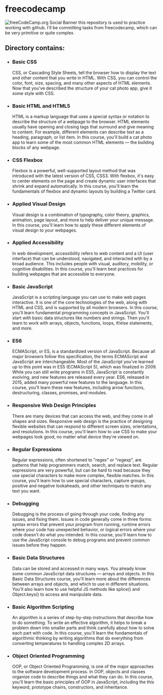 # freecodecamp
![freeCodeCamp.org Social Banner](https://s3.amazonaws.com/freecodecamp/wide-social-banner.png)
this repository is used to practice working with github. I'll be committing tasks from freecodecamp, which can be very primitive or quite complex.

<h2>Directory contains:</h2>
<ul>
  <li>
  <h3>Basic CSS</h3>
  <p>CSS, or Cascading Style Sheets, tell the browser how to display the text and other content that you write in HTML. With CSS, you can control the color, font, size, spacing, and many other aspects of HTML elements. Now that you've described the structure of your cat photo app, give it some style with CSS.</p>
  </li>
  <li>
  <h3>Basic HTML and HTML5</h3>
  <p>HTML is a markup language that uses a special syntax or notation to describe the structure of a webpage to the browser. HTML elements usually have opening and closing tags that surround and give meaning to content. For example, different elements can describe text as a heading, paragraph, or list item. In this course, you'll build a cat photo app to learn some of the most common HTML elements — the building blocks of any webpage.</p>
  </li>
  <li>
  <h3>CSS Flexbox</h3>
  <p>Flexbox is a powerful, well-supported layout method that was introduced with the latest version of CSS, CSS3. With flexbox, it's easy to center elements on the page and create dynamic user interfaces that shrink and expand automatically. In this course, you'll learn the fundamentals of flexbox and dynamic layouts by building a Twitter card.</p>
  </li>
  <li>
  <h3>Applied Visual Design</h3>
  <p>Visual design is a combination of typography, color theory, graphics, animation, page layout, and more to help deliver your unique message.
In this course, you'll learn how to apply these different elements of visual design to your webpages.</p>
  </li>
   <li>
  <h3>Applied Accessibility</h3>
  <p>In web development, accessibility refers to web content and a UI (user interface) that can be understood, navigated, and interacted with by a broad audience. This includes people with visual, auditory, mobility, or cognitive disabilities. In this course, you'll learn best practices for building webpages that are accessible to everyone.</p>
  </li>
  <li>
  <h3>Basic JavaScript</h3>
  <p>JavaScript is a scripting language you can use to make web pages interactive. It is one of the core technologies of the web, along with HTML and CSS, and is supported by all modern browsers. In this course, you'll learn fundamental programming concepts in JavaScript. You'll start with basic data structures like numbers and strings. Then you'll learn to work with arrays, objects, functions, loops, if/else statements, and more.</p>
  </li>
  <li>
  <h3>ES6</h3>
  <p>ECMAScript, or ES, is a standardized version of JavaScript. Because all major browsers follow this specification, the terms ECMAScript and JavaScript are interchangeable. Most of the JavaScript you've learned up to this point was in ES5 (ECMAScript 5), which was finalized in 2009. While you can still write programs in ES5, JavaScript is constantly evolving, and new features are released every year. ES6, released in 2015, added many powerful new features to the language. In this course, you'll learn these new features, including arrow functions, destructuring, classes, promises, and modules.</p>
  </li>
  <li>
  <h3>Responsive Web Design Principles</h3>
  <p>There are many devices that can access the web, and they come in all shapes and sizes. Responsive web design is the practice of designing flexible websites that can respond to different screen sizes, orientations, and resolutions. In this course, you'll learn how to use CSS to make your webpages look good, no matter what device they're viewed on.</p>
  </li>
  <li>
  <h3>Regular Expressions</h3>
  <p>Regular expressions, often shortened to "regex" or "regexp", are patterns that help programmers match, search, and replace text. Regular expressions are very powerful, but can be hard to read because they use special characters to make more complex, flexible matches. In this course, you'll learn how to use special characters, capture groups, positive and negative lookaheads, and other techniques to match any text you want.</p>
  </li>
  <li>
  <h3>Debugging</h3>
  <p>Debugging is the process of going through your code, finding any issues, and fixing them. Issues in code generally come in three forms: syntax errors that prevent your program from running, runtime errors where your code has unexpected behavior, or logical errors where your code doesn't do what you intended. In this course, you'll learn how to use the JavaScript console to debug programs and prevent common issues before they happen.</p>
  </li>
  <li>
  <h3>Basic Data Structures</h3>
  <p>Data can be stored and accessed in many ways. You already know some common JavaScript data structures — arrays and objects. In this Basic Data Structures course, you'll learn more about the differences between arrays and objects, and which to use in different situations. You'll also learn how to use helpful JS methods like splice() and Object.keys() to access and manipulate data.</p>
  </li>
  <li>
  <h3>Basic Algorithm Scripting</h3>
  <p>An algorithm is a series of step-by-step instructions that describe how to do something.
To write an effective algorithm, it helps to break a problem down into smaller parts and think carefully about how to solve each part with code.
In this course, you'll learn the fundamentals of algorithmic thinking by writing algorithms that do everything from converting temperatures to handling complex 2D arrays.</p>
  </li>
  <li>
  <h3>Object Oriented Programming</h3>
  <p>
OOP, or Object Oriented Programming, is one of the major approaches to the software development process. In OOP, objects and classes organize code to describe things and what they can do. In this course, you'll learn the basic principles of OOP in JavaScript, including the this keyword, prototype chains, constructors, and inheritance.</p>
  </li>
</ul>
